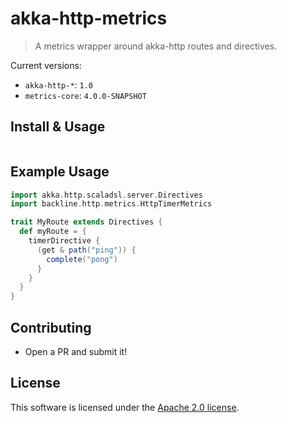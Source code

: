 # akka-http-metrics

> A metrics wrapper around akka-http routes and directives.

Current versions:

- `akka-http-*`: `1.0`
- `metrics-core`: `4.0.0-SNAPSHOT`

## Install & Usage

```
```

## Example Usage

```scala
import akka.http.scaladsl.server.Directives
import backline.http.metrics.HttpTimerMetrics

trait MyRoute extends Directives {
  def myRoute = {
    timerDirective {
      (get & path("ping")) {
        complete("pong")
      }
    }
  }
}
```

## Contributing

- Open a PR and submit it!

## License

This software is licensed under the [Apache 2.0 license](LICENSE).
